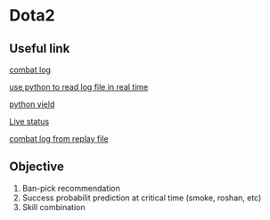 # Dota2

## Useful link
[combat log](https://steamcommunity.com/sharedfiles/filedetails/?id=309868072)

[use python to read log file in real time](https://stackoverflow.com/questions/5419888/reading-from-a-frequently-updated-file)

[python yield](https://stackoverflow.com/questions/231767/what-does-the-yield-keyword-do)

[Live status](https://api.opendota.com/api/live)

[combat log from replay file](https://github.com/mdnpascual/Dota2CLS)

## Objective
1. Ban-pick recommendation
2. Success probabilit prediction at critical time (smoke, roshan, etc)
3. Skill combination
